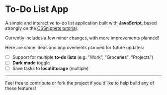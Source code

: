 # To-Do List App

A simple and interactive to-do list application built with **JavaScript**, based strongly on the [CSSnippets tutorial](https://www.youtube.com/watch?v=gRkaen6MeQc). 

Currently includes a few minor changes, with more improvements planned!

Here are some ideas and improvements planned for future updates:

- [ ] Support for multiple **to-do lists** (e.g. "Work", "Groceries", "Projects")
- [ ] **Dark mode** toggle
- [ ] Save tasks to **localStorage** (multiple)

---

Feel free to contribute or fork the project if you'd like to help build any of these features!
